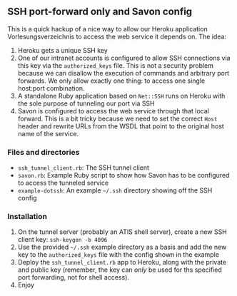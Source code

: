 ## SSH port-forward only and Savon config

This is a quick hackup of a nice way to allow our Heroku application
Vorlesungsverzeichnis to access the web service it depends on. The idea:

1. Heroku gets a unique SSH key
2. One of our intranet accounts is configured to allow SSH connections via
   this key via the `authorized_keys` file. This is not a security problem
   because we can disallow the execution of commands and arbitrary port forwards.
   We only allow exactly one thing: to access one single host:port combination.
3. A standalone Ruby application based on `Net::SSH` runs on Heroku with the
   sole purpose of tunneling our port via SSH
4. Savon is configured to access the web service through that local forward.
   This is a bit tricky because we need to set the correct `Host` header and
   rewrite URLs from the WSDL that point to the original host name of the
   service.

### Files and directories

* `ssh_tunnel_client.rb`: The SSH tunnel client
* `savon.rb`: Example Ruby script to show how Savon has to be configured to
  access the tunneled service
* `example-dotssh`: An example `~/.ssh` directory showing off the SSH config

### Installation

1. On the tunnel server (probably an ATIS shell server), create a new SSH
   client key: `ssh-keygen -b 4096`
2. Use the provided `~/.ssh` example directory as a basis and add the new key
   to the `authorized_keys` file with the config shown in the example
3. Deploy the `ssh_tunnel_client.rb` app to Heroku, along with the private and
   public key (remember, the key can *only* be used for ths specified port forwarding,
   not for shell access).
4. Enjoy
